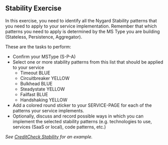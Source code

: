 ## Stability Exercise

In this exercise, you need to identify all the Nygard Stability patterns that you need to apply to your service implementation. Remember that which patterns you need to apply is determined by the MS Type you are building (Stateless, Persistence, Aggregator).

These are the tasks to perform:

 * Confirm your MSType (S-P-A)
 * Select one or more stability patterns from this list that should be applied to your service
   * Timeout BLUE
   * Circuitbreaker YELLOW
   * Bulkhead BLUE
   * Steadystate YELLOW
   * Failfast BLUE
   * Handshaking YELLOW
 * Add a colored round sticker to your SERVICE-PAGE for each of the patterns your service implements.
 * Optionally, discuss and record possible ways in which you can implement the selected stability patterns (e.g. technologies to use, services (SaaS or local), code patterns, etc.)

_See [CreditCheck Stability](sample/credit-check-stability.png) for an example._
